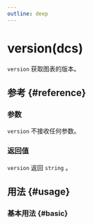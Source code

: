```yaml
---
outline: deep
---
```


# version(dcs)
`version` 获取图表的版本。

## 参考 {#reference}
<!--@include: @/@views/api/chart/version/reference.md-->

### 参数
`version` 不接收任何参数。

### 返回值
`version` 返回 `string` 。

## 用法 {#usage}
<script setup>
import Version from '../../@views/api/samples/version/index.vue'
</script>

### 基本用法 {#basic}
<Version />
